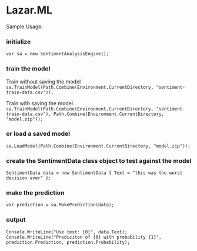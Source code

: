 # Lazar.ML
Sample Usage:

### initialize
`var sa = new SentimentAnalysisEngine();`

### train the model
Train without saving the model <br />
`sa.TrainModel(Path.Combine(Environment.CurrentDirectory, "sentiment-train-data.csv"));`

Train with saving the model <br />
`sa.TrainModel(Path.Combine(Environment.CurrentDirectory, "sentiment-train-data.csv"), Path.Combine(Environment.CurrentDirectory, "model.zip"));`

### or load a saved model
`sa.LoadModel(Path.Combine(Environment.CurrentDirectory, "model.zip"));`

### create the SentimentData class object to test against the model
`SentimentData data = new SentimentData { Text = "this was the worst decision ever" };`

### make the prediction
`var prediction = sa.MakePrediction(data);`

### output
`Console.WriteLine("Use text: {0}", data.Text);`<br />
`Console.WriteLine("Prediciton of {0} with probability {1}", prediction.Prediction, prediction.Probability);`
